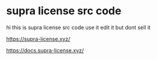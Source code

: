 # supra license src code
hi this is supra license src code use it edit it but dont sell it

https://supra-license.xyz/

https://docs.supra-license.xyz/
